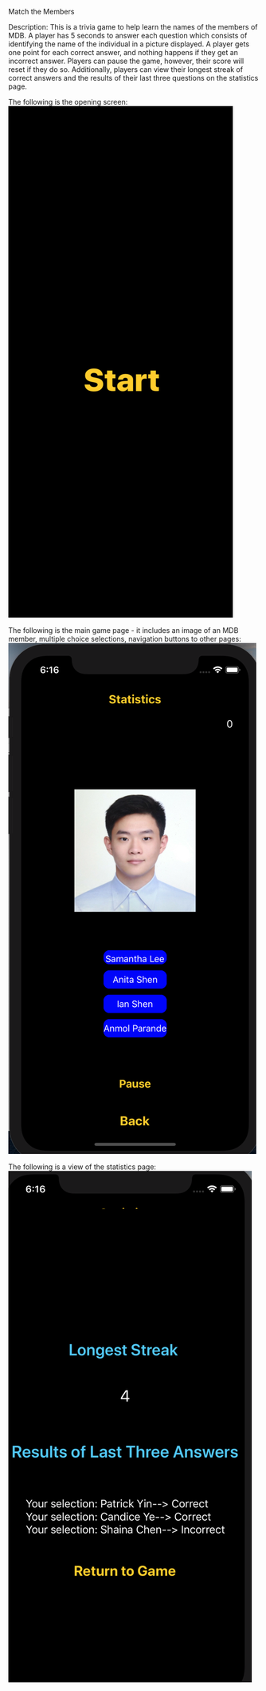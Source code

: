 Match the Members

Description:
This is a trivia game to help learn the names of the members of MDB. A player has 5 seconds to answer each question which consists of identifying the name of the individual in a picture displayed. A player gets one point for each correct answer, and nothing happens if they get an incorrect answer. Players can pause the game, however, their score will reset if they do so. Additionally, players can view their longest streak of correct answers and the results of their last three questions on the statistics page.

The following is the opening screen:
![alt text](https://github.com/jancoding/matchthemembersfinal/blob/master/startpage.png?raw=true)


The following is the main game page - it includes an image of an MDB member, multiple choice selections, navigation buttons to other pages:
![alt text](https://github.com/jancoding/matchthemembersfinal/blob/master/maingame.png?raw=true)



The following is a view of the statistics page:
![alt text](https://github.com/jancoding/matchthemembersfinal/blob/master/statisticsview.png?raw=true)


